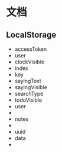 # 文档

## LocalStorage

* accessToken
* user
* clockVisible
* index
* key
* sayingText
* sayingVisible
* searchType
* todoVisible
* user
* 
* notes
* 
* uuid
* data
* 